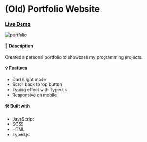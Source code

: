 # (Old) Portfolio Website

### [Live Demo](https://sultanbadri.github.io/)

![portfolio](https://user-images.githubusercontent.com/46205282/109899367-9be78e80-7c4a-11eb-80d7-ffb9737573b2.gif)

#### 📝 Description
Created a personal portfolio to showcase my programming projects.

#### 💡 Features
* Dark/Light mode
* Scroll back to top button
* Typing effect with Typed.js
* Responsive on mobile


#### 🛠️ Built with 
 * JavaScript 
 * SCSS
 * HTML
 * Typed.js
